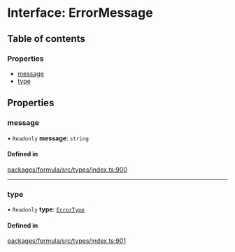 # Interface: ErrorMessage

## Table of contents

### Properties

- [message](ErrorMessage.md#message)
- [type](ErrorMessage.md#type)

## Properties

### <a id="message" name="message"></a> message

• `Readonly` **message**: `string`

#### Defined in

[packages/formula/src/types/index.ts:900](https://github.com/mashcard/mashcard/blob/main/packages/formula/src/types/index.ts#L900)

___

### <a id="type" name="type"></a> type

• `Readonly` **type**: [`ErrorType`](../README.md#errortype)

#### Defined in

[packages/formula/src/types/index.ts:901](https://github.com/mashcard/mashcard/blob/main/packages/formula/src/types/index.ts#L901)
